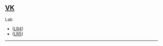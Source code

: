 [VK](https://vk.com/rankoroff)
------------------------------
﻿Lab
* ([LR4](https://rankoroff.github.io/LR4/))
* ([LR5](https://rankoroff.github.io/lr5/))
-------------------------------------------
